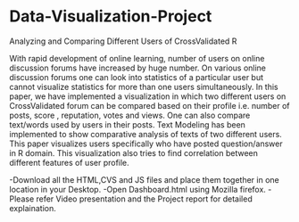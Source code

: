# Data-Visualization-Project
Analyzing and Comparing Different Users of CrossValidated R

With rapid development of online learning, number of users on online discussion forums have increased by huge number. On various online discussion forums one can look into statistics of a particular user but cannot visualize statistics for more than one users simultaneously. In this paper, we have implemented a visualization in which two different users on CrossValidated forum can be compared based on their profile i.e. number of posts, score , reputation, votes and views. One can also compare text/words used by users in their posts. Text Modeling has been implemented to show comparative analysis of texts of two different users. This paper visualizes users specifically who have posted question/answer in R domain. This visualization also tries to find correlation between different features of user profile.

-Download all the HTML,CVS and JS files and place them together in one location in your Desktop.
-Open Dashboard.html using Mozilla firefox.
-Please refer Video presentation and the Project report for detailed explaination.
